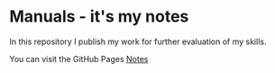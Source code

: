 # Manuals - it's my notes

In this repository I publish my work for further evaluation of my skills.

You can visit the GitHub Pages [Notes](https://notes.evaron.ru/)
